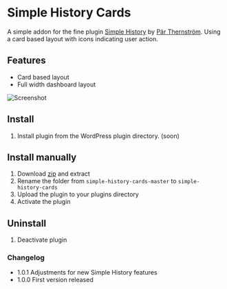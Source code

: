 # Simple History Cards

A simple addon for the fine plugin [Simple History](https://wordpress.org/plugins/simple-history/) by [Pär Thernström](http://eskapism.se/). Using a card based layout with icons indicating user action.

## Features

+ Card based layout
+ Full width dashboard layout

![Screenshot](https://raw.github.com/urre/simple-history-cards/master/screenshot-1.png)

## Install
1. Install plugin from the WordPress plugin directory. (soon)

## Install manually
1. Download [zip](https://github.com/urre/simple-history-cards/archive/master.zip) and extract
2. Rename the folder from `simple-history-cards-master` to `simple-history-cards`
3. Upload the plugin to your plugins directory
4. Activate the plugin

## Uninstall
1. Deactivate plugin

### Changelog

+ 1.0.1 Adjustments for new Simple History features
+ 1.0.0 First version released